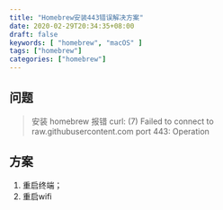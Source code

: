 ```yaml
---
title: "Homebrew安装443错误解决方案"
date: 2020-02-29T20:34:35+08:00
draft: false
keywords: [ "homebrew", "macOS" ]
tags: ["homebrew"]
categories: ["homebrew"]
---
```


## 问题

> 安装 homebrew 报错 curl: (7) Failed to connect to raw.githubusercontent.com port 443: Operation

## 方案

1. 重启终端；
2. 重启wifi
